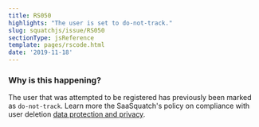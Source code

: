 ```yaml
---
title: RS050
highlights: "The user is set to do-not-track."
slug: squatchjs/issue/RS050
sectionType: jsReference
template: pages/rscode.html
date: '2019-11-18'
---
```


### Why is this happening?

The user that was attempted to be registered has previously been marked as `do-not-track`. Learn more the SaaSquatch's policy on compliance with user deletion [data protection and privacy](/features/participant-deletion).
